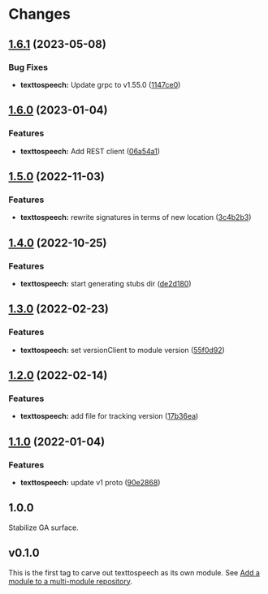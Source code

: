 # Changes

## [1.6.1](https://github.com/googleapis/google-cloud-go/compare/texttospeech/v1.6.0...texttospeech/v1.6.1) (2023-05-08)


### Bug Fixes

* **texttospeech:** Update grpc to v1.55.0 ([1147ce0](https://github.com/googleapis/google-cloud-go/commit/1147ce02a990276ca4f8ab7a1ab65c14da4450ef))

## [1.6.0](https://github.com/googleapis/google-cloud-go/compare/texttospeech/v1.5.0...texttospeech/v1.6.0) (2023-01-04)


### Features

* **texttospeech:** Add REST client ([06a54a1](https://github.com/googleapis/google-cloud-go/commit/06a54a16a5866cce966547c51e203b9e09a25bc0))

## [1.5.0](https://github.com/googleapis/google-cloud-go/compare/texttospeech/v1.4.0...texttospeech/v1.5.0) (2022-11-03)


### Features

* **texttospeech:** rewrite signatures in terms of new location ([3c4b2b3](https://github.com/googleapis/google-cloud-go/commit/3c4b2b34565795537aac1661e6af2442437e34ad))

## [1.4.0](https://github.com/googleapis/google-cloud-go/compare/texttospeech/v1.3.0...texttospeech/v1.4.0) (2022-10-25)


### Features

* **texttospeech:** start generating stubs dir ([de2d180](https://github.com/googleapis/google-cloud-go/commit/de2d18066dc613b72f6f8db93ca60146dabcfdcc))

## [1.3.0](https://github.com/googleapis/google-cloud-go/compare/texttospeech/v1.2.0...texttospeech/v1.3.0) (2022-02-23)


### Features

* **texttospeech:** set versionClient to module version ([55f0d92](https://github.com/googleapis/google-cloud-go/commit/55f0d92bf112f14b024b4ab0076c9875a17423c9))

## [1.2.0](https://github.com/googleapis/google-cloud-go/compare/texttospeech/v1.1.0...texttospeech/v1.2.0) (2022-02-14)


### Features

* **texttospeech:** add file for tracking version ([17b36ea](https://github.com/googleapis/google-cloud-go/commit/17b36ead42a96b1a01105122074e65164357519e))

## [1.1.0](https://www.github.com/googleapis/google-cloud-go/compare/texttospeech/v1.0.0...texttospeech/v1.1.0) (2022-01-04)


### Features

* **texttospeech:** update v1 proto ([90e2868](https://www.github.com/googleapis/google-cloud-go/commit/90e2868a3d220aa7f897438f4917013fda7a7c59))

## 1.0.0

Stabilize GA surface.

## v0.1.0

This is the first tag to carve out texttospeech as its own module. See
[Add a module to a multi-module repository](https://github.com/golang/go/wiki/Modules#is-it-possible-to-add-a-module-to-a-multi-module-repository).
